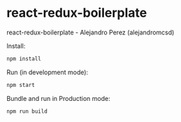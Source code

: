 # react-redux-boilerplate
react-redux-boilerplate - Alejandro Perez (alejandromcsd)

Install:
```js
npm install
```

Run (in development mode):
```js
npm start
```

Bundle and run in Production mode:
```js
npm run build
```
